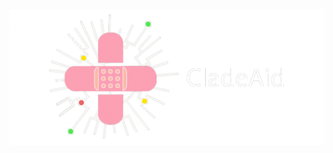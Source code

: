 [![logo](https://raw.githubusercontent.com/mistergroot/cladeaid/refs/heads/main/cladeaid_logo.png)](https://github.com/mistergroot/cladeaid)
